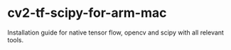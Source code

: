 # cv2-tf-scipy-for-arm-mac
Installation guide for native tensor flow, opencv and scipy with all relevant tools.
